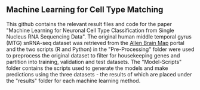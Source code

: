 ## Machine Learning for Cell Type Matching

This github contains the relevant result files and code for the paper "Machine Learning for Neuronal Cell Type Classification from Single Nucleus RNA Sequencing Data". The original human middle temporal gyrus (MTG) snRNA-seq dataset was retrieved from the [Allen Brain Map](https://portal.brain-map.org/atlases-and-data/rnaseq) portal and the two scripts (R and Python) in the "Pre-Processing" folder were used to preprocess the original dataset to filter for housekeeping genes and partition into training, validation and test datasets. The "Model-Scripts" folder contains the scripts used to generate the models and make predictions using the three datasets - the results of which are placed under the "results" folder for each machine learning method.

